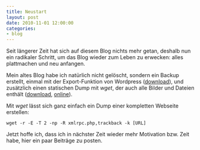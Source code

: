 ```yaml
---
title: Neustart
layout: post
date: 2010-11-01 12:00:00
categories:
- blog
---
```


Seit längerer Zeit hat sich auf diesem Blog nichts mehr getan, deshalb nun ein radikaler Schritt, um das Blog wieder zum Leben zu erwecken: alles plattmachen und neu anfangen.

<!--more-->

Mein altes Blog habe ich natürlich nicht gelöscht, sondern ein Backup erstellt, einmal mit der Export-Funktion von Wordpress ([download](http://old.7h0ma5.org/7h0ma5-wordpress-export.tar.gz)), und 
zusätzlich einen statischen Dump mit *wget*, der auch alle Bilder und Dateien enthält ([download](http://old.7h0ma5.org/old-7h0ma5-org.tar.gz), [online](http://old.7h0ma5.org)).

Mit *wget* lässt sich ganz einfach ein Dump einer kompletten Webseite erstellen:

    wget -r -E -T 2 -np -R xmlrpc.php,trackback -k [URL]

Jetzt hoffe ich, dass ich in nächster Zeit wieder mehr Motivation bzw. Zeit habe, hier ein paar Beiträge zu posten.
